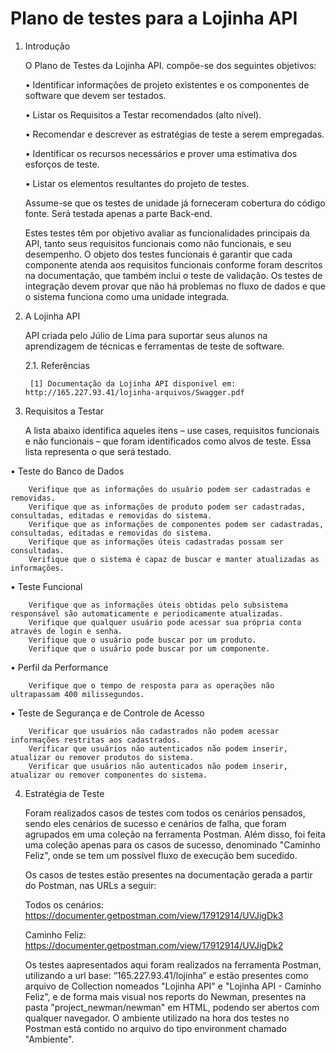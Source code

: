 # Plano de testes para a Lojinha API

1. Introdução

    O Plano de Testes da Lojinha API. compõe-se dos seguintes objetivos:
    
    •	Identificar informações de projeto existentes e os componentes de software que devem ser testados.
    
    •	Listar os Requisitos a Testar recomendados (alto nível).
    
    •	Recomendar e descrever as estratégias de teste a serem empregadas.
    
    •	Identificar os recursos necessários e prover uma estimativa dos esforços de teste.
    
    •	Listar os elementos resultantes do projeto de testes.

    Assume-se que os testes de unidade já forneceram cobertura do código fonte. Será testada apenas a parte Back-end.

    Estes testes têm por objetivo avaliar as funcionalidades principais da API, tanto seus requisitos funcionais como não funcionais, e seu desempenho. O objeto dos testes           funcionais é garantir que cada componente atenda aos requisitos funcionais conforme foram descritos na documentação, que também inclui o teste de validação.
    Os testes de integração devem provar que não há problemas no fluxo de dados e que o sistema funciona como uma unidade integrada.


2. A Lojinha API
    
    API criada pelo Júlio de Lima para suportar seus alunos na aprendizagem de técnicas e ferramentas de teste de software.

    2.1. 	Referências

        [1] Documentação da Lojinha API disponível em: http://165.227.93.41/lojinha-arquivos/Swagger.pdf


3. Requisitos a Testar

    A lista abaixo identifica aqueles itens – use cases, requisitos funcionais e não funcionais – que foram identificados como alvos de teste. Essa lista representa o que será testado. 
    
  •	Teste do Banco de Dados
  
        Verifique que as informações do usuário podem ser cadastradas e removidas.
        Verifique que as informações de produto podem ser cadastradas, consultadas, editadas e removidas do sistema.
        Verifique que as informações de componentes podem ser cadastradas, consultadas, editadas e removidas do sistema.
        Verifique que as informações úteis cadastradas possam ser consultadas.
        Verifique que o sistema é capaz de buscar e manter atualizadas as informações.
        
  •	Teste Funcional
  
        Verifique que as informações úteis obtidas pelo subsistema responsável são automaticamente e periodicamente atualizadas.
        Verifique que qualquer usuário pode acessar sua própria conta através de login e senha.
        Verifique que o usuário pode buscar por um produto.
        Verifique que o usuário pode buscar por um componente.

  •	Perfil da Performance
  
        Verifique que o tempo de resposta para as operações não ultrapassam 400 milissegundos.

  •	Teste de Segurança e de Controle de Acesso
  
        Verificar que usuários não cadastrados não podem acessar informações restritas aos cadastrados.
        Verificar que usuários não autenticados não podem inserir, atualizar ou remover produtos do sistema.
        Verificar que usuários não autenticados não podem inserir, atualizar ou remover componentes do sistema.
        
4. Estratégia de Teste

    Foram realizados casos de testes com todos os cenários pensados, sendo eles cenários de sucesso e cenários de falha, que foram agrupados em uma coleção na ferramenta             Postman. Além disso, foi feita uma coleção apenas para os casos de sucesso, denominado "Caminho Feliz", onde se tem um possível fluxo de execução bem sucedido.
    
    Os casos de testes estão presentes na documentação gerada a partir do Postman, nas URLs a seguir:
    
    Todos os cenários: https://documenter.getpostman.com/view/17912914/UVJigDk3
    
    Caminho Feliz: https://documenter.getpostman.com/view/17912914/UVJigDk2

    Os testes aapresentados aqui foram realizados na ferramenta Postman, utilizando a url base: “165.227.93.41/lojinha” e estão presentes como arquivo de Collection nomeados       "Lojinha API" e "Lojinha API - Caminho Feliz", e de forma mais visual nos reports do Newman, presentes na pasta "project_newman/newman" em HTML, podendo ser abertos com          qualquer navegador. O ambiente utilizado na hora dos testes no Postman está contido no arquivo do tipo environment chamado "Ambiente".
